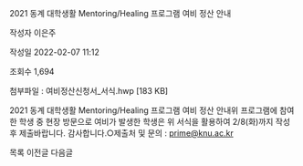 2021 동계 대학생활 Mentoring/Healing 프로그램 여비 정산 안내



작성자
이은주


작성일
2022-02-07 11:12


조회수
1,694


첨부파일 : 여비정산신청서\_서식.hwp [183 KB]


﻿﻿﻿2021 동계 대학생활 Mentoring/Healing 프로그램 여비 정산 안내위 프로그램에 참여한 학생 중 현장 방문으로 여비가 발생한 학생은 위 서식을 활용하여 2/8(화)까지 작성 후 제출바랍니다. 감사합니다.○제출처 및 문의 : prime@knu.ac.kr 





목록
이전글
다음글




